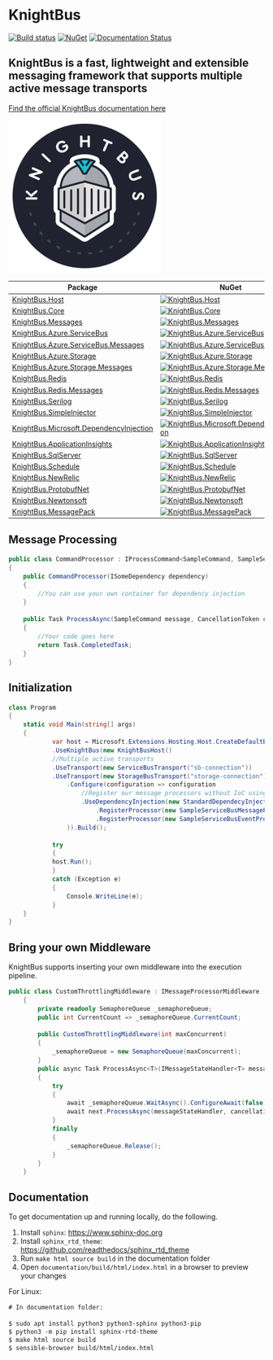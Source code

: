 # KnightBus

[![Build status](https://ci.appveyor.com/api/projects/status/6kut5wktspt8nhf5/branch/master?svg=true)](https://ci.appveyor.com/project/NiklasArbin/knightbus/branch/master)
[![NuGet](https://img.shields.io/nuget/v/KnightBus.Core.svg)](https://www.nuget.org/packages/KnightBus.Core/)
[![Documentation Status](https://readthedocs.org/projects/knightbus/badge/?version=latest)](https://knightbus.readthedocs.io/en/latest/?badge=latest)

## KnightBus is a fast, lightweight and extensible messaging framework that supports multiple active message transports


[Find the official KnightBus documentation here](https://knightbus.readthedocs.io/)

<img src="documentation/media/images/knightbus-logo.png" alt="KnightBus Logo" width="300"/>


| Package | NuGet        |
| ------- | ------------ |
| [KnightBus.Host](https://www.nuget.org/packages/KnightBus.Host/) | [![KnightBus.Host](https://img.shields.io/nuget/v/KnightBus.Host.svg)](https://www.nuget.org/packages/KnightBus.Host/) |
| [KnightBus.Core](https://www.nuget.org/packages/KnightBus.Core/) | [![KnightBus.Core](https://img.shields.io/nuget/v/KnightBus.Core.svg)](https://www.nuget.org/packages/KnightBus.Core/) |
| [KnightBus.Messages](https://www.nuget.org/packages/KnightBus.Messages/) | [![KnightBus.Messages](https://img.shields.io/nuget/v/KnightBus.Messages.svg)](https://www.nuget.org/packages/KnightBus.Messages/) |
| [KnightBus.Azure.ServiceBus](https://www.nuget.org/packages/KnightBus.Azure.ServiceBus/) | [![KnightBus.Azure.ServiceBus](https://img.shields.io/nuget/v/KnightBus.Azure.ServiceBus.svg)](https://www.nuget.org/packages/KnightBus.Azure.ServiceBus/) |
| [KnightBus.Azure.ServiceBus.Messages](https://www.nuget.org/packages/KnightBus.Azure.ServiceBus.Messages/) | [![KnightBus.Azure.ServiceBus.Messages](https://img.shields.io/nuget/v/KnightBus.Azure.ServiceBus.Messages.svg)](https://www.nuget.org/packages/KnightBus.Azure.ServiceBus.Messages/) |
| [KnightBus.Azure.Storage](https://www.nuget.org/packages/KnightBus.Azure.Storage/) | [![KnightBus.Azure.Storage](https://img.shields.io/nuget/v/KnightBus.Azure.Storage.svg)](https://www.nuget.org/packages/KnightBus.Azure.Storage/) |
| [KnightBus.Azure.Storage.Messages](https://www.nuget.org/packages/KnightBus.Azure.Storage.Messages/) | [![KnightBus.Azure.Storage.Messages](https://img.shields.io/nuget/v/KnightBus.Azure.Storage.Messages.svg)](https://www.nuget.org/packages/KnightBus.Azure.Storage.Messages/) |
| [KnightBus.Redis](https://www.nuget.org/packages/KnightBus.Redis/) | [![KnightBus.Redis](https://img.shields.io/nuget/v/KnightBus.Redis.svg)](https://www.nuget.org/packages/KnightBus.Redis/) |
| [KnightBus.Redis.Messages](https://www.nuget.org/packages/KnightBus.Redis.Messages/) | [![KnightBus.Redis.Messages](https://img.shields.io/nuget/v/KnightBus.Redis.Messages.svg)](https://www.nuget.org/packages/KnightBus.Redis.Messages/) |
| [KnightBus.Serilog](https://www.nuget.org/packages/KnightBus.Serilog/) | [![KnightBus.Serilog](https://img.shields.io/nuget/v/KnightBus.Serilog.svg)](https://www.nuget.org/packages/KnightBus.Serilog/) |
| [KnightBus.SimpleInjector](https://www.nuget.org/packages/KnightBus.SimpleInjector/) | [![KnightBus.SimpleInjector](https://img.shields.io/nuget/v/KnightBus.SimpleInjector.svg)](https://www.nuget.org/packages/KnightBus.SimpleInjector/) |
| [KnightBus.Microsoft.DependencyInjection](https://www.nuget.org/packages/KnightBus.Microsoft.DependencyInjection/) | [![KnightBus.Microsoft.DependencyInjection](https://img.shields.io/nuget/v/KnightBus.Microsoft.DependencyInjection.svg)](https://www.nuget.org/packages/KnightBus.Microsoft.DependencyInjection/) |
| [KnightBus.ApplicationInsights](https://www.nuget.org/packages/KnightBus.ApplicationInsights/) | [![KnightBus.ApplicationInsights](https://img.shields.io/nuget/v/KnightBus.ApplicationInsights.svg)](https://www.nuget.org/packages/KnightBus.ApplicationInsights/) |
| [KnightBus.SqlServer](https://www.nuget.org/packages/KnightBus.SqlServer/) | [![KnightBus.SqlServer](https://img.shields.io/nuget/v/KnightBus.SqlServer.svg)](https://www.nuget.org/packages/KnightBus.SqlServer/) |
| [KnightBus.Schedule](https://www.nuget.org/packages/KnightBus.Schedule/) | [![KnightBus.Schedule](https://img.shields.io/nuget/v/KnightBus.Schedule.svg)](https://www.nuget.org/packages/KnightBus.Schedule/) |
| [KnightBus.NewRelic](https://www.nuget.org/packages/KnightBus.NewRelic/) | [![KnightBus.NewRelic](https://img.shields.io/nuget/v/KnightBus.NewRelic.svg)](https://www.nuget.org/packages/KnightBus.NewRelic/) |
| [KnightBus.ProtobufNet](https://www.nuget.org/packages/KnightBus.ProtobufNet/) | [![KnightBus.ProtobufNet](https://img.shields.io/nuget/v/KnightBus.ProtobufNet.svg)](https://www.nuget.org/packages/KnightBus.ProtobufNet/) |
| [KnightBus.Newtonsoft](https://www.nuget.org/packages/KnightBus.Newtonsoft/) | [![KnightBus.Newtonsoft](https://img.shields.io/nuget/v/KnightBus.Newtonsoft.svg)](https://www.nuget.org/packages/KnightBus.Newtonsoft/) |
| [KnightBus.MessagePack](https://www.nuget.org/packages/KnightBus.MessagePack/) | [![KnightBus.MessagePack](https://img.shields.io/nuget/v/KnightBus.MessagePack.svg)](https://www.nuget.org/packages/KnightBus.MessagePack/) |

## Message Processing
```csharp
public class CommandProcessor : IProcessCommand<SampleCommand, SampleSettings>,
{
    public CommandProcessor(ISomeDependency dependency)
    {
        //You can use your own container for dependency injection
    }

    public Task ProcessAsync(SampleCommand message, CancellationToken cancellationToken)
    {
        //Your code goes here
        return Task.CompletedTask;
    }
}
```

## Initialization
```csharp
class Program
{
    static void Main(string[] args)
    {
            var host = Microsoft.Extensions.Hosting.Host.CreateDefaultBuilder(args)
            .UseKnightBus(new KnightBusHost()
            //Multiple active transports
            .UseTransport(new ServiceBusTransport("sb-connection"))
            .UseTransport(new StorageBusTransport("storage-connection"))
                .Configure(configuration => configuration
                    //Register our message processors without IoC using the standard provider
                    .UseDependencyInjection(new StandardDependecyInjection()
                        .RegisterProcessor(new SampleServiceBusMessageProcessor())
                        .RegisterProcessor(new SampleServiceBusEventProcessor()))
                )).Build();

            try
            {
            host.Run();
            }
            catch (Exception e)
            {
                Console.WriteLine(e);
            }
    }
}
```

## Bring your own Middleware

KnightBus supports inserting your own middleware into the execution pipeline.

```csharp
public class CustomThrottlingMiddleware : IMessageProcessorMiddleware
    {
        private readonly SemaphoreQueue _semaphoreQueue;
        public int CurrentCount => _semaphoreQueue.CurrentCount;

        public CustomThrottlingMiddleware(int maxConcurrent)
        {
            _semaphoreQueue = new SemaphoreQueue(maxConcurrent);
        }
        public async Task ProcessAsync<T>(IMessageStateHandler<T> messageStateHandler, IPipelineInformation pipelineInformation, IMessageProcessor next, CancellationToken cancellationToken) where T : class, IMessage
        {
            try
            {
                await _semaphoreQueue.WaitAsync().ConfigureAwait(false);
                await next.ProcessAsync(messageStateHandler, cancellationToken).ConfigureAwait(false);
            }
            finally
            {
                _semaphoreQueue.Release();
            }
        }
    }
```

## Documentation

To get documentation up and running locally, do the following.

1. Install `sphinx`: https://www.sphinx-doc.org
2. Install `sphinx_rtd_theme`: https://github.com/readthedocs/sphinx_rtd_theme
3. Run `make html source build` in the documentation folder
4. Open `documentation/build/html/index.html` in a browser to preview your changes

For Linux:

```console
# In documentation folder:

$ sudo apt install python3 python3-sphinx python3-pip
$ python3 -m pip install sphinx-rtd-theme
$ make html source build
$ sensible-browser build/html/index.html
```
